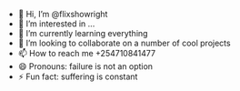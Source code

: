 - 👋 Hi, I’m @flixshowright
- 👀 I’m interested in ...
- 🌱 I’m currently learning everything
- 💞️ I’m looking to collaborate on a number of cool projects
- 📫 How to reach me +254710841477
- 😄 Pronouns: failure is not an option
- ⚡ Fun fact: suffering is constant

<!---
flixshowright/flixshowright is a ✨ special ✨ repository because its `README.md` (this file) appears on your GitHub profile.
You can click the Preview link to take a look at your changes.
--->

